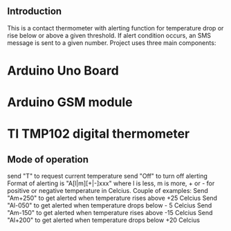 ## Introduction
This is a contact thermometer with alerting function for temperature drop or rise below or above a given threshold. If alert condition occurs, an SMS message is sent to a given number.
Project uses three main components: 
# Arduino Uno Board 
# Arduino GSM module
# TI TMP102 digital thermometer 

## Mode of operation
send "T" to request current temperature
send "Off" to turn off alerting
Format of alerting is "A[l|m][+|-]xxx"
where l is less, m is more, + or - for positive or negative temperature in Celcius.
Couple of examples:
Send "Am+250" to get alerted when temperature rises above +25 Celcius 
Send "Al-050" to get alerted when temperature drops below - 5 Celcius
Send "Am-150" to get alerted when temperature rises above -15 Celcius
Send "Al+200" to get alerted when temperature drops below +20 Celcius
